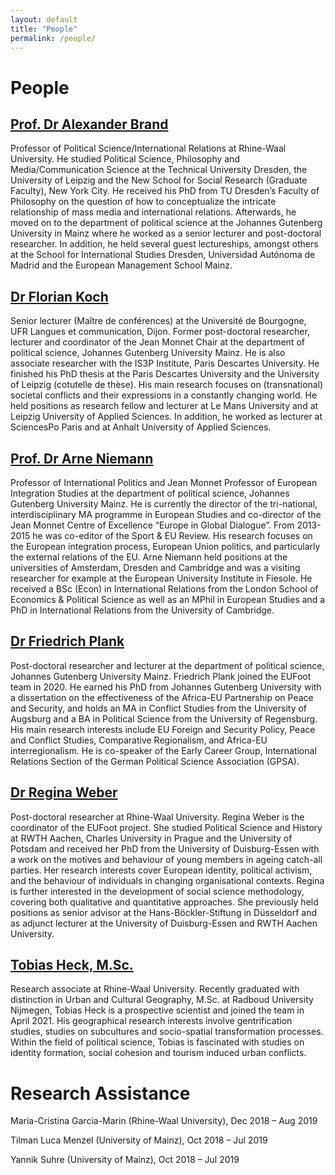 ```yaml
---
layout: default
title: "People"
permalink: /people/
---
```

# People

## [Prof. Dr Alexander Brand](https://www.hochschule-rhein-waal.de/en/faculties/society-and-economics/organisation/professors/prof-dr-alexander-brand)

Professor of Political Science/International Relations at Rhine-Waal University. He studied Political Science, Philosophy and Media/Communication Science at the Technical University Dresden, the University of Leipzig and the New School for Social Research (Graduate Faculty), New York City. He received his PhD from TU Dresden’s Faculty of Philosophy on the question of how to conceptualize the intricate relationship of mass media and international relations. Afterwards, he moved on to the department of political science at the Johannes Gutenberg University in Mainz where he worked as a senior lecturer and post-doctoral researcher. In addition, he held several guest lectureships, amongst others at the School for International Studies Dresden, Universidad Autónoma de Madrid and the European Management School Mainz.

## [Dr Florian Koch](https://til.u-bourgogne.fr/equipe/enseignants-chercheurs/3-equipes/enseignants-chercheurs/410-florian-koch.html)

Senior lecturer (Maître de conférences) at the Université de Bourgogne, UFR Langues et communication, Dijon. Former post-doctoral researcher, lecturer and coordinator of the Jean Monnet Chair at the department of political science, Johannes Gutenberg University Mainz. He is also associate researcher with the IS3P Institute, Paris Descartes University. He finished his PhD thesis at the Paris Descartes University and the University of Leipzig (cotutelle de thèse). His main research focuses on (transnational) societal conflicts and their expressions in a constantly changing world. He held positions as research fellow and lecturer at Le Mans University and at Leipzig University of Applied Sciences. In addition, he worked as lecturer at SciencesPo Paris and at Anhalt University of Applied Sciences.

## [Prof. Dr Arne Niemann](https://international.politics.uni-mainz.de/staff/arne-niemann/)

Professor of International Politics and Jean Monnet Professor of European Integration Studies at the department of political science, Johannes Gutenberg University Mainz. He is currently the director of the tri-national, interdisciplinary MA programme in European Studies and co-director of the Jean Monnet Centre of Excellence “Europe in Global Dialogue”. From 2013-2015 he was co-editor of the Sport & EU Review. His research focuses on the European integration process, European Union politics, and particularly the external relations of the EU. Arne Niemann held positions at the universities of Amsterdam, Dresden and Cambridge and was a visiting researcher for example at the European University Institute in Fiesole. He received a BSc (Econ) in International Relations from the London School of Economics & Political Science as well as an MPhil in European Studies and a PhD in International Relations from the University of Cambridge.

## [Dr Friedrich Plank](https://international.politics.uni-mainz.de/staff/friedrich-plank/)

Post-doctoral researcher and lecturer at the department of political science, Johannes Gutenberg University Mainz. Friedrich Plank joined the EUFoot team in 2020. He earned his PhD from Johannes Gutenberg University with a dissertation on the effectiveness of the Africa-EU Partnership on Peace and Security, and holds an MA in Conflict Studies from the University of Augsburg and a BA in Political Science from the University of Regensburg. His main research interests include EU Foreign and Security Policy, Peace and Conflict Studies, Comparative Regionalism, and Africa-EU interregionalism. He is co-speaker of the Early Career Group, International Relations Section of the German Political Science Association (GPSA). 

## [Dr Regina Weber](https://reginaweber.github.io/)

Post-doctoral researcher at Rhine-Waal University. Regina Weber is the coordinator of the EUFoot project. She studied Political Science and History at RWTH Aachen, Charles University in Prague and the University of Potsdam and received her PhD from the University of Duisburg-Essen with a work on the motives and behaviour of young members in ageing catch-all parties. Her research interests cover European identity, political activism, and the behaviour of individuals in changing organisational contexts. Regina is further interested in the development of social science methodology, covering both qualitative and quantitative approaches. She previously held positions as senior advisor at the Hans-Böckler-Stiftung in Düsseldorf and as adjunct lecturer at the University of Duisburg-Essen and RWTH Aachen University.

## [Tobias Heck, M.Sc.](https://linkedin.com/in/tobias-heck-917a4511a/)

Research associate at Rhine-Waal University. Recently graduated with distinction in Urban and Cultural Geography, M.Sc. at Radboud University Nijmegen, Tobias Heck is a prospective scientist and joined the team in April 2021. His geographical research interests involve gentrification studies, studies on subcultures and socio-spatial transformation processes. Within the field of political science, Tobias is fascinated with studies on identity formation, social cohesion and tourism induced urban conflicts.

# Research Assistance

Maria-Cristina Garcia-Marin (Rhine-Waal University), Dec 2018 – Aug 2019

Tilman Luca Menzel (University of Mainz), Oct 2018 – Jul 2019

Yannik Suhre (University of Mainz), Oct 2018 – Jul 2019
